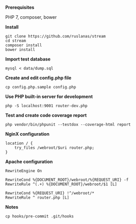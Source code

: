 **Prerequisites**

PHP 7, composer, bower

**Install**

```{sh}
git clone https://github.com/ruslanas/stream
cd stream
composer install
bower install
```

**Import test database**
```{sh}
mysql < data/dump.sql
```

**Create and edit config.php file**
```
cp config.php.sample config.php
```

**Use PHP built-in server for development**

```
php -S localhost:9001 router-dev.php
```

**Test and create code coverage report**

```
php vendor/bin/phpunit --testdox --coverage-html report
```

**NginX configuration**

```
location / {
    try_files /webroot/$uri router.php;
}
```

**Apache configuration**

```
RewriteEngine On

RewriteCond %{DOCUMENT_ROOT}/webroot/%{REQUEST_URI} -f
RewriteRule ^(.+) %{DOCUMENT_ROOT}/webroot/$1 [L]

RewriteCond %{REQUEST_URI} !^/webroot/*
RewriteRule ^ router.php [L]
```

**Notes**

```
cp hooks/pre-commit .git/hooks
```